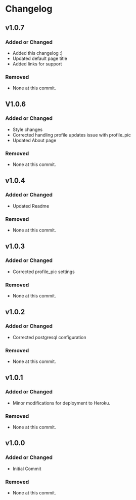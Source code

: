 # Changelog

## v1.0.7

### Added or Changed

- Added this changelog :)
- Updated default page title
- Added links for support

### Removed

- None at this commit.

## V1.0.6

### Added or Changed

- Style changes
- Corrected handling profile updates issue with profile_pic
- Updated About page

### Removed

- None at this commit.

## v1.0.4

### Added or Changed

- Updated Readme

### Removed

- None at this commit.

## v1.0.3

### Added or Changed

- Corrected profile_pic settings

### Removed

- None at this commit.

## v1.0.2

### Added or Changed

- Corrected postgresql configuration

### Removed

- None at this commit.

## v1.0.1

### Added or Changed

- Minor modifications for deployment to Heroku.

### Removed

- None at this commit.

## v1.0.0

### Added or Changed

- Initial Commit

### Removed

- None at this commit.

